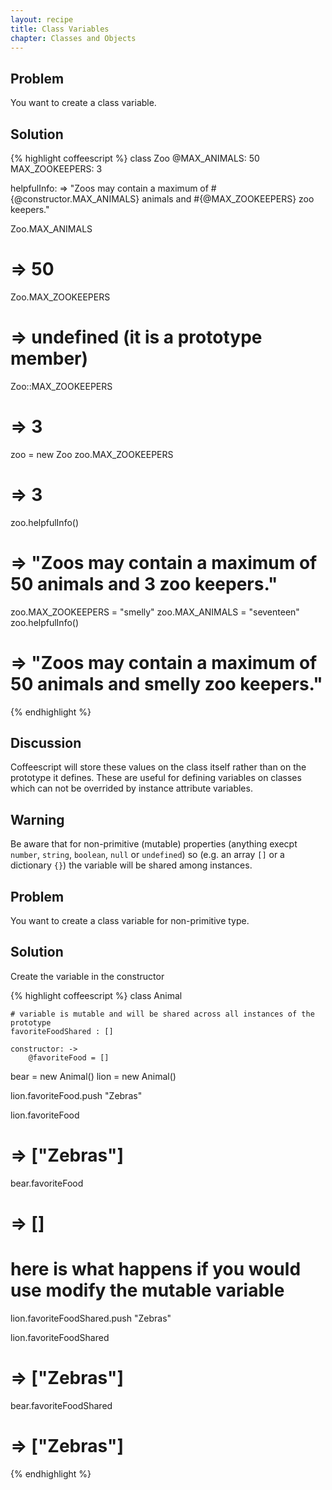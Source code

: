 ```yaml
---
layout: recipe
title: Class Variables
chapter: Classes and Objects
---
```

## Problem

You want to create a class variable.

## Solution

{% highlight coffeescript %}
class Zoo
  @MAX_ANIMALS: 50
  MAX_ZOOKEEPERS: 3
  
  helpfulInfo: =>
    "Zoos may contain a maximum of #{@constructor.MAX_ANIMALS} animals and #{@MAX_ZOOKEEPERS} zoo keepers."

Zoo.MAX_ANIMALS
# => 50

Zoo.MAX_ZOOKEEPERS
# => undefined (it is a prototype member)

Zoo::MAX_ZOOKEEPERS
# => 3

zoo = new Zoo
zoo.MAX_ZOOKEEPERS
# => 3
zoo.helpfulInfo()
# => "Zoos may contain a maximum of 50 animals and 3 zoo keepers."

zoo.MAX_ZOOKEEPERS = "smelly"
zoo.MAX_ANIMALS = "seventeen"
zoo.helpfulInfo()
# => "Zoos may contain a maximum of 50 animals and smelly zoo keepers."
{% endhighlight %}

## Discussion

Coffeescript will store these values on the class itself rather than on the prototype it defines. 
These are useful for defining variables on classes which can not be overrided by instance attribute variables.

## Warning

Be aware that for non-primitive (mutable) properties (anything execpt `number`, `string`, `boolean`, `null` or `undefined`)
so (e.g. an array `[]` or a dictionary `{}`)  the variable will be shared among instances.

## Problem

You want to create a class variable for non-primitive type.

## Solution

Create the variable in the constructor


{% highlight coffeescript %}
class Animal 

	# variable is mutable and will be shared across all instances of the prototype
	favoriteFoodShared : []
	
	constructor: ->
		@favoriteFood = []

bear = new Animal()
lion = new Animal()

lion.favoriteFood.push "Zebras"

lion.favoriteFood
# => ["Zebras"]

bear.favoriteFood
# => []

# here is what happens if you would use modify the mutable variable

lion.favoriteFoodShared.push "Zebras"

lion.favoriteFoodShared
# => ["Zebras"]

bear.favoriteFoodShared
# => ["Zebras"]

{% endhighlight %}
